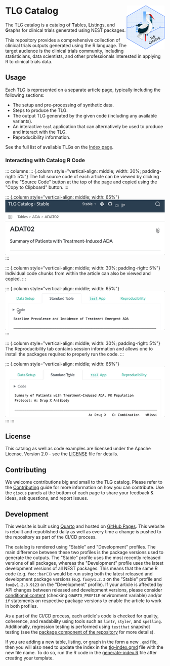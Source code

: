 # TLG Catalog <a href='https://insightsengineering.github.io/tlg-catalog/'><img src="assets/img/logo.png" align="right" height="139" style="max-width: 100%; max-height: 139px;"/></a>

The TLG catalog is a catalog of **T**ables, **L**istings, and **G**raphs for clinical trials generated using NEST packages.

This repository provides a comprehensive collection of clinical trials outputs generated using the R language.
The target audience is the clinical trials community, including statisticians, data scientists, and other professionals interested in applying R to clinical trials data.

## Usage

Each TLG is represented on a separate article page, typically including the following sections:

-   The setup and pre-processing of synthetic data.
-   Steps to produce the TLG.
-   The output TLG generated by the given code (including any available variants).
-   An interactive `teal` application that can alternatively be used to produce and interact with the TLG.
-   Reproducibility information.

See the full list of available TLGs on the [Index page](tlg-index.qmd).

### Interacting with Catalog R Code

::: columns
::: {.column style="vertical-align: middle; width: 30%; padding-right: 5%"}
The full source code of each article can be viewed by clicking on the "Source Code" button at the top of the page and copied using the "Copy to Clipboard" button.
:::

::: {.column style="vertical-align: middle; width: 65%"}
![](assets/img/article-code-copy.gif)
:::

::: {.column style="vertical-align: middle; width: 30%; padding-right: 5%"}
Individual code chunks from within the article can also be viewed and copied.
:::

::: {.column style="vertical-align: middle; width: 65%"}
![](assets/img/chunk-code-copy.gif)
:::

::: {.column style="vertical-align: middle; width: 30%; padding-right: 5%"}
The Reproducibility tab contains session information and allows one to install the packages required to properly run the code.
:::

::: {.column style="vertical-align: middle; width: 65%"}
![](assets/img/article-lock-download.gif)
:::
:::

## License

This catalog as well as code examples are licensed under the Apache License, Version 2.0 - see the [LICENSE](LICENSE) file for details.

## Contributing

We welcome contributions big and small to the TLG catalog.
Please refer to the [Contributing](CONTRIBUTING.md) guide for more information on how you can contribute.
Use the `giscus` panels at the bottom of each page to share your feedback & ideas, ask questions, and report issues.

## Development

This website is built using [Quarto](https://quarto.org/) and hosted on [GitHub Pages](https://pages.github.com/).
This website is rebuilt and republished daily as well as every time a change is pushed to the repository as part of the CI/CD process.

The catalog is rendered using "Stable" and "Development" profiles.
The main difference between these two profiles is the package versions used to generate the outputs.
The "Stable" profile uses the most recently released versions of all packages, whereas the "Development" profile uses the latest development versions of all NEST packages.
This means that the same R code (e.g. `foo::bar()`) would be run using both the latest released and development package versions (e.g. `foo@v1.2.3` on the "Stable" profile and `foo@v1.2.3.9123` on the "Development" profile).
If your article is affected by API changes between released and development versions, please consider [conditional content](https://quarto.org/docs/authoring/conditional.html) (checking `QUARTO_PROFILE` environment variable) and/or `if` statements on respective package versions to enable the article to work in both profiles.

As a part of the CI/CD process, each article's code is checked for quality, coherence, and readability using tools such as `lintr`, `styler`, and `spelling`.
Additionally, regression testing is performed using `testthat` snapshot testing (see the [package component of the repository](https://github.com/insightsengineering/tlg-catalog/tree/main/package) for more details).

If you are adding a new table, listing, or graph in the form a new `.qmd` file, then you will also need to update the index in the [tlg-index.qmd](tlg-index.qmd) file with the new file name.
To do so, run the R code in the [generate-index.R](generate-index.R) file after creating your template.
